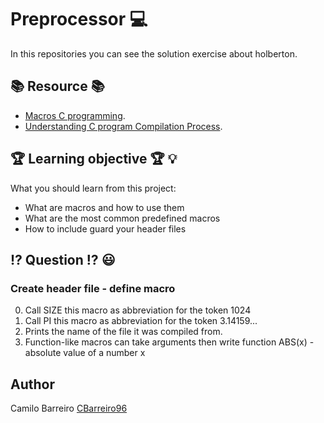 # Preprocessor :computer:
In this repositories you can see the solution exercise about holberton.
## :books: Resource :books:
* [Macros C programming](https://stackoverflow.com/questions/19846570/macros-c-programming-define-mina-b-a-b-a-b "Macros").
* [Understanding C program Compilation Process](https://www.youtube.com/watch?v=VDslRumKvRA "Compilation Procces").
## :trophy: Learning objective :trophy: :bulb:
What you should learn from this project:
* What are macros and how to use them 
* What are the most common predefined macros
* How to include guard your header files
## :interrobang: Question :interrobang: :smiley:
### Create header file - define macro
0. Call SIZE this macro as abbreviation for the token 1024
1. Call PI this macro as abbreviation for the token 3.14159...
2. Prints the name of the file it was compiled from.
3. Function-like macros can take arguments then write function ABS(x) - absolute value of a number x
## Author
Camilo Barreiro [CBarreiro96](https://github.com/CBarreiro96 "User Github")